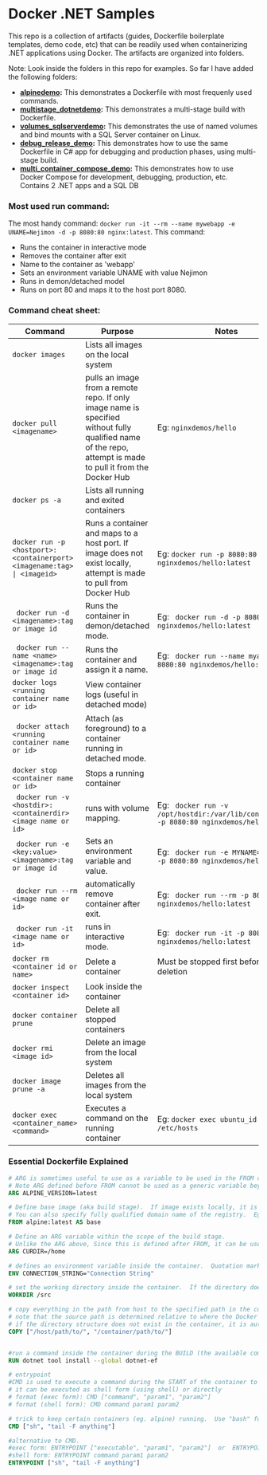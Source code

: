 # Docker .NET Samples
This repo is a collection of artifacts (guides, Dockerfile boilerplate templates, demo code, etc) that can be readily used when containerizing .NET applications using Docker.  The artifacts are organized into folders.  

Note:  Look inside the folders in this repo for examples. So far I have added the following folders:
- **[alpinedemo](https://github.com/nejimonraveendran/DockerFundas/tree/main/alpinedemo):** This demonstrates a Dockerfile with most frequenly used commands.
- **[multistage_dotnetdemo](https://github.com/nejimonraveendran/DockerFundas/tree/main/dotnetdemo):** This demonstrates a multi-stage build with Dockerfile.
- **[volumes_sqlserverdemo](https://github.com/nejimonraveendran/DockerSamples/tree/main/sqlserverdemo):** This demonstrates the use of named volumes and bind mounts with a SQL Server container on Linux.
- **[debug_release_demo](https://github.com/nejimonraveendran/DockerSamples/tree/main/debug_release_demo):** This demonstrates how to use the same Dockerfile in C# app for debugging and production phases, using multi-stage build.
- **[multi_container_compose_demo](https://github.com/nejimonraveendran/DockerSamples/tree/main/composedemo):** This demonstrates how to use Docker Compose for development, debugging, production, etc.  Contains 2 .NET apps and a SQL DB 


### Most used run command:
The most handy command: ```docker run -it --rm --name mywebapp -e UNAME=Nejimon -d -p 8080:80 nginx:latest```.  This command:
- Runs the container in interactive mode
- Removes the container after exit
- Name to the container as 'webapp'
- Sets an environment variable UNAME with value Nejimon
- Runs in demon/detached model
- Runs on port 80 and maps it to the host port 8080.


### Command cheat sheet:
| Command | Purpose | Notes |
| --- | --- | --- |
| ```docker images``` | Lists all images on the local system |   |
| ```docker pull <imagename>``` | pulls an image from a remote repo.  If only image name is specified without fully qualified name of the repo, attempt is made to pull it from the Docker Hub | Eg: ```nginxdemos/hello```  |
| ```docker ps -a``` | Lists all running and exited containers  |  |
| ```docker run -p <hostport>:<containerport> <imagename:tag> \| <imageid>``` | Runs a container and maps to a host port. If image does not exist locally, attempt is made to pull from Docker Hub |    Eg: ```docker run -p 8080:80 nginxdemos/hello:latest``` |
| ``` docker run -d <imagename>:tag or image id``` | Runs the container in demon/detached mode.| Eg: ``` docker run -d -p 8080:80 nginxdemos/hello:latest```  |
| ``` docker run --name <name> <imagename>:tag or image id``` | Runs the container and assign it a name.| Eg: ``` docker run --name myapp -p 8080:80 nginxdemos/hello:latest```  |
| ```docker logs <running container name or id>``` | View container logs (useful in detached mode)  |  |
| ``` docker attach <running container name or id>``` | Attach (as foreground) to a container running in detached mode.|   |
| ```docker stop <container name or id>``` | Stops a running container |  |
| ``` docker run -v <hostdir>:<containerdir> <image name or id>``` | runs with volume mapping.| Eg: ``` docker run -v /opt/hostdir:/var/lib/containerdir -p 8080:80 nginxdemos/hello:latest```  |
| ``` docker run -e <key:value> <imagename>:tag or image id``` | Sets an environment variable and value.| Eg: ``` docker run -e MYNAME=Nejimon -p 8080:80 nginxdemos/hello:latest```  |
| ``` docker run --rm <image name or id>``` | automatically remove container after exit.| Eg: ``` docker run --rm -p 8080:80 nginxdemos/hello:latest```  |
| ``` docker run -it <image name or id>``` | runs in interactive mode.| Eg: ``` docker run -it -p 8080:80 nginxdemos/hello:latest```  |
| ```docker rm <container id or name>``` | Delete a container | Must be stopped first before deletion  | |
| ```docker inspect <container id>``` | Look inside the container  |  |
| ```docker container prune``` | Delete all stopped containers | |
| ```docker rmi <image id>``` | Delete an image from the local system |   |
| ```docker image prune -a``` | Deletes all images from the local system |   |
| ```docker exec <container_name> <command>``` | Executes a command on the running container | Eg: ```docker exec ubuntu_id cat > /etc/hosts```  |


### Essential Dockerfile Explained

```dockerfile
# ARG is sometimes useful to use as a variable to be used in the FROM command.  
# Note ARG defined before FROM cannot be used as a generic variable beyond FROM satement.
ARG ALPINE_VERSION=latest 

# Define base image (aka build stage).  If image exists locally, it is pulled from there.  If not, it is pulled from DockerHub by default.  
# You can also specify fully qualified domain name of the registry.  Eg: mcr.microsoft.com/dotnet/aspnet:7.0
FROM alpine:latest AS base

# Define an ARG variable within the scope of the build stage.  
# Unlike the ARG above, Since this is defined after FROM, it can be used as a generic variable.   
ARG CURDIR=/home

# defines an environment variable inside the container.  Quotation marks will not be included in the value read.
ENV CONNECTION_STRING="Connection String"

# set the working directory inside the container.  If the directory does not exist, it is created
WORKDIR /src

# copy everything in the path from host to the specified path in the container.
# note that the source path is determined relative to where the Docker build command is executed, NOT relative to where the Dockerfile is.
# if the directory structure does not exist in the container, it is automatically created.
COPY ["/host/path/to/", "/container/path/to/"]


#run a command inside the container during the BUILD (the available commands depends on the underlying image.  In this eg., alpine).
RUN dotnet tool install --global dotnet-ef

# entrypoint
#CMD is used to execute a command during the START of the container to provide defaults.  Only one CMD is allowed per docker file.
# it can be executed as shell form (using shell) or directly
# format (exec form): CMD ["command", "param1", "param2"]
# format (shell form): CMD command param1 param2

# trick to keep certain containers (eg. alpine) running.  Use "bash" for Ubuntu. 
CMD ["sh", "tail -F anything"] 

#alternative to CMD.
#exec form: ENTRYPOINT ["executable", "param1", "param2"]  or  ENTRYPOINT command param1 param2 
#shell form: ENTRYPOINT command param1 param2
ENTRYPOINT ["sh", "tail -F anything"] 

```





